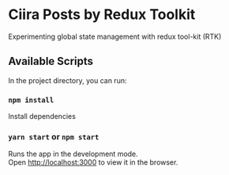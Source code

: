 # Ciira Posts by Redux Toolkit

Experimenting global state management with redux tool-kit (RTK)

## Available Scripts

In the project directory, you can run:

### `npm install`

Install dependencies

### `yarn start` or `npm start`

Runs the app in the development mode.<br />
Open [http://localhost:3000](http://localhost:3000) to view it in the browser.
